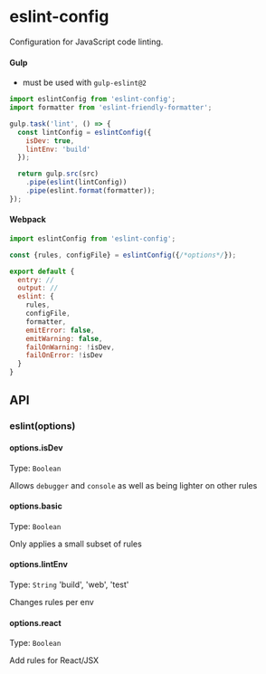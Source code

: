 # eslint-config
Configuration for JavaScript code linting.

#### Gulp
- must be used with `gulp-eslint@2`
```js
import eslintConfig from 'eslint-config';
import formatter from 'eslint-friendly-formatter';

gulp.task('lint', () => {
  const lintConfig = eslintConfig({
    isDev: true,
    lintEnv: 'build'
  });

  return gulp.src(src)
    .pipe(eslint(lintConfig))
    .pipe(eslint.format(formatter));
});
```

#### Webpack

```js
import eslintConfig from 'eslint-config';

const {rules, configFile} = eslintConfig({/*options*/});

export default {
  entry: //
  output: //
  eslint: {
    rules,
    configFile,
    formatter,
    emitError: false,
    emitWarning: false,
    failOnWarning: !isDev,
    failOnError: !isDev
  }
}
```

## API

### eslint(options)

#### options.isDev

Type: `Boolean`

Allows `debugger` and `console` as well as being lighter on other rules

#### options.basic

Type: `Boolean`

Only applies a small subset of rules

#### options.lintEnv

Type: `String` 'build', 'web', 'test'

Changes rules per env

#### options.react

Type: `Boolean`

Add rules for React/JSX
